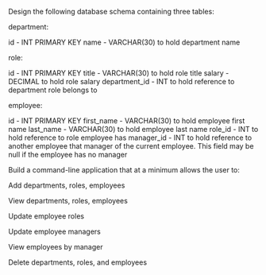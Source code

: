 Design the following database schema containing three tables:

department:

id - INT PRIMARY KEY
name - VARCHAR(30) to hold department name

role:

id - INT PRIMARY KEY
title - VARCHAR(30) to hold role title
salary - DECIMAL to hold role salary
department_id - INT to hold reference to department role belongs to

employee:

id - INT PRIMARY KEY
first_name - VARCHAR(30) to hold employee first name
last_name - VARCHAR(30) to hold employee last name
role_id - INT to hold reference to role employee has
manager_id - INT to hold reference to another employee that manager of the current employee. This field may be null if the employee has no manager





Build a command-line application that at a minimum allows the user to:

Add departments, roles, employees

View departments, roles, employees

Update employee roles

Update employee managers

View employees by manager

Delete departments, roles, and employees